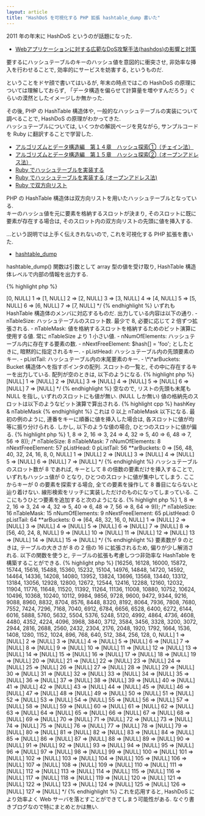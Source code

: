 ```yaml
---
layout: article
title: "HashDoS を可視化する PHP 拡張 hashtable_dump 書いた"
---
```

2011 年の年末に HashDoS というのが話題になった.

- [Webアプリケーションに対する広範なDoS攻撃手法(hashdos)の影響と対策](http://blog.tokumaru.org/2011/12/webdoshashdos.html)

要するにハッシュテーブルのキーのハッシュ値を意図的に衝突させ, 非効率な挿入を行わせることで, 効率的にサービスを妨害する, というものだ.

ということをドヤ顔で書いてはいるが, 年末の時点ではこの HashDoS の原理については理解しておらず, 「データ構造を偏らせて計算量を増やすんだろう」ぐらいの漠然としたイメージしか無かった.

その後, PHP の HashTable 構造体や, 一般的なハッシュテーブルの実装について調べることで, HashDoS の原理がわかってきた.  
ハッシュテーブルについては, いくつかの解説ページを見ながら, サンプルコードを Ruby に翻訳することで学習した.  

- [アルゴリズムとデータ構造編　第１４章　ハッシュ探索①（チェイン法）](http://www.geocities.jp/ky_webid/algorithm/014.html)
- [アルゴリズムとデータ構造編　第１５章　ハッシュ探索②（オープンアドレス法）](http://www.geocities.jp/ky_webid/algorithm/015.html)
- [Ruby でハッシュテーブルを実装する](http://qiita.com/items/1607)
- [Ruby でハッシュテーブルを実装する (オープンアドレス法)](http://qiita.com/items/1613)
- [Ruby で双方向リスト](http://qiita.com/items/1731)

PHP の HashTable 構造体は双方向リストを用いたハッシュテーブルとなっている.  
キーのハッシュ値を元に要素を格納するスロットが決まり, そのスロットに既に要素が存在する場合は, そのスロット内の双方向リストの先頭に値を挿入する.

...という説明では上手く伝えきれないので, これを可視化する PHP 拡張を書いた.

- [hashtable\_dump](https://github.com/yuya-takeyama/hashtable_dump)

hashtable\_dump\(\) 関数は引数として array 型の値を受け取り, HashTable 構造体レベルで内部の情報を出力する.

{% highlight php %}
<?php
hashtable_dump(array(1, 2, 3, 4, 5, 6, 7, 8));
/*
nTableSize:       8
nTableMask:       7
nNumOfElements:   8
nNextFreeElement: 8
pListHead:        0
pListTail:        7
**arBuckets:
  0 => [0, NULL]
  1 => [1, NULL]
  2 => [2, NULL]
  3 => [3, NULL]
  4 => [4, NULL]
  5 => [5, NULL]
  6 => [6, NULL]
  7 => [7, NULL]
*/
{% endhighlight %}

いずれも HashTable 構造体のメンバに対応するものだ. 出力している内容は以下の通り.

- nTableSize: ハッシュテーブルのスロット数. 最少で 8, 必要に応じて 2 倍ずつ拡張される.
- nTableMask: 値を格納するスロットを格納するためのビット演算に使用する値. 常に nTableSize より 1 小さい値.
- nNumOfElements: ハッシュテーブル内に存在する要素の数.
- nNextFreeElement: $hash[] = 'foo'; としたときに, 暗黙的に指定されるキー.
- pListHead: ハッシュテーブル内の先頭要素のキー.
- pListTail: ハッシュテーブル内の末尾要素のキー.
- \*\*arBuckets: Bucket 構造体へを指すポインタの配列. スロットの一覧と, その中に存在するキーを出力している.

配列が空のときは, 以下のようになる.

{% highlight php %}
<?php
hashtable_dump(array());
/*
nTableSize:       8
nTableMask:       7
nNumOfElements:   0
nNextFreeElement: 0
pListHead:        NULL
pListTail:        NULL
**arBuckets:
  0 => [NULL]
  1 => [NULL]
  2 => [NULL]
  3 => [NULL]
  4 => [NULL]
  5 => [NULL]
  6 => [NULL]
  7 => [NULL]
*/
{% endhighlight %}

空なので, リストの先頭も末尾も NULL を指し, いずれのスロットにも値が無い. (NULL しか無い)

値の格納先のスロットは以下のようなビット演算で算出される.

{% highlight cpp %}
hashKey & nTableMask
{% endhighlight %}

これは 0 以上 nTableMask 以下になる.

最初の例のように, 連番をキーに順番に値を挿入した場合は, 各スロットに値が均等に振り分けられる.

しかし, 以下のような値の場合, ひとつのスロットに値が偏る.

{% highlight php %}
<?php
hashtable_dump(array(0 => 1, 8 => 2, 16 => 3, 24 => 4, 32 => 5, 40 => 6, 48 => 7, 56 => 8));
/*
nTableSize:       8
nTableMask:       7
nNumOfElements:   8
nNextFreeElement: 57
pListHead:        0
pListTail:        56
**arBuckets:
  0 => [56, 48, 40, 32, 24, 16, 8, 0, NULL]
  1 => [NULL]
  2 => [NULL]
  3 => [NULL]
  4 => [NULL]
  5 => [NULL]
  6 => [NULL]
  7 => [NULL]
*/
{% endhighlight %}

ハッシュテーブルのスロット数が 8 であれば, キーとして 8 の倍数の要素だけを挿入することで, いずれもハッシュ値が 0 となり, ひとつのスロットに値が集中してしまう.  
ここからキーが 0 の要素を探索する場合, 全ての要素を操作して 8 番目にならないと辿り着けない.  
線形検索をリッチに実装しただけのものになってしまっている.

ここにもうひとつ要素を追加すると次のようになる.

{% highlight php %}
<?php
hashtable_dump(array(0 => 1, 8 => 2, 16 => 3, 24 => 4, 32 => 5, 40 => 6, 48 => 7, 56 => 8, 64 => 9));
/*
nTableSize:       16
nTableMask:       15
nNumOfElements:   9
nNextFreeElement: 65
pListHead:        0
pListTail:        64
**arBuckets:
  0 => [64, 48, 32, 16, 0, NULL]
  1 => [NULL]
  2 => [NULL]
  3 => [NULL]
  4 => [NULL]
  5 => [NULL]
  6 => [NULL]
  7 => [NULL]
  8 => [56, 40, 24, 8, NULL]
  9 => [NULL]
  10 => [NULL]
  11 => [NULL]
  12 => [NULL]
  13 => [NULL]
  14 => [NULL]
  15 => [NULL]
*/
{% endhighlight %}

要素数が 9 のときは, テーブルの大きさが 8 の 2 倍の 16 に拡張されるため, 偏りが少し解消される.

以下の関数を使うと, テーブルの拡張も考慮しつつ非効率な HashTable を構築することができる.

{% highlight php %}
<?php
hashtable_dump(hashdos(128));
function hashdos($n) {
    $tableSize = 8;
    while ($tableSize < $n) {
        $tableSize *= 2;
    }
    $arr = array();
    for ($i = 0; $i < $n; $i++) {
        $arr[$tableSize * $i] = NULL;
    }
    return $arr;
}
/*
nTableSize:       128
nTableMask:       127
nNumOfElements:   128
nNextFreeElement: 16257
pListHead:        0
pListTail:        16256
**arBuckets:
  0 => [16256, 16128, 16000, 15872, 15744, 15616, 15488, 15360, 15232, 15104, 14976, 14848, 14720, 14592, 14464, 14336, 14208, 14080, 13952, 13824, 13696, 13568, 13440, 13312, 13184, 13056, 12928, 12800, 12672, 12544, 12416, 12288, 12160, 12032, 11904, 11776, 11648, 11520, 11392, 11264, 11136, 11008, 10880, 10752, 10624, 10496, 10368, 10240, 10112, 9984, 9856, 9728, 9600, 9472, 9344, 9216, 9088, 8960, 8832, 8704, 8576, 8448, 8320, 8192, 8064, 7936, 7808, 7680, 7552, 7424, 7296, 7168, 7040, 6912, 6784, 6656, 6528, 6400, 6272, 6144, 6016, 5888, 5760, 5632, 5504, 5376, 5248, 5120, 4992, 4864, 4736, 4608, 4480, 4352, 4224, 4096, 3968, 3840, 3712, 3584, 3456, 3328, 3200, 3072, 2944, 2816, 2688, 2560, 2432, 2304, 2176, 2048, 1920, 1792, 1664, 1536, 1408, 1280, 1152, 1024, 896, 768, 640, 512, 384, 256, 128, 0, NULL]
  1 => [NULL]
  2 => [NULL]
  3 => [NULL]
  4 => [NULL]
  5 => [NULL]
  6 => [NULL]
  7 => [NULL]
  8 => [NULL]
  9 => [NULL]
  10 => [NULL]
  11 => [NULL]
  12 => [NULL]
  13 => [NULL]
  14 => [NULL]
  15 => [NULL]
  16 => [NULL]
  17 => [NULL]
  18 => [NULL]
  19 => [NULL]
  20 => [NULL]
  21 => [NULL]
  22 => [NULL]
  23 => [NULL]
  24 => [NULL]
  25 => [NULL]
  26 => [NULL]
  27 => [NULL]
  28 => [NULL]
  29 => [NULL]
  30 => [NULL]
  31 => [NULL]
  32 => [NULL]
  33 => [NULL]
  34 => [NULL]
  35 => [NULL]
  36 => [NULL]
  37 => [NULL]
  38 => [NULL]
  39 => [NULL]
  40 => [NULL]
  41 => [NULL]
  42 => [NULL]
  43 => [NULL]
  44 => [NULL]
  45 => [NULL]
  46 => [NULL]
  47 => [NULL]
  48 => [NULL]
  49 => [NULL]
  50 => [NULL]
  51 => [NULL]
  52 => [NULL]
  53 => [NULL]
  54 => [NULL]
  55 => [NULL]
  56 => [NULL]
  57 => [NULL]
  58 => [NULL]
  59 => [NULL]
  60 => [NULL]
  61 => [NULL]
  62 => [NULL]
  63 => [NULL]
  64 => [NULL]
  65 => [NULL]
  66 => [NULL]
  67 => [NULL]
  68 => [NULL]
  69 => [NULL]
  70 => [NULL]
  71 => [NULL]
  72 => [NULL]
  73 => [NULL]
  74 => [NULL]
  75 => [NULL]
  76 => [NULL]
  77 => [NULL]
  78 => [NULL]
  79 => [NULL]
  80 => [NULL]
  81 => [NULL]
  82 => [NULL]
  83 => [NULL]
  84 => [NULL]
  85 => [NULL]
  86 => [NULL]
  87 => [NULL]
  88 => [NULL]
  89 => [NULL]
  90 => [NULL]
  91 => [NULL]
  92 => [NULL]
  93 => [NULL]
  94 => [NULL]
  95 => [NULL]
  96 => [NULL]
  97 => [NULL]
  98 => [NULL]
  99 => [NULL]
  100 => [NULL]
  101 => [NULL]
  102 => [NULL]
  103 => [NULL]
  104 => [NULL]
  105 => [NULL]
  106 => [NULL]
  107 => [NULL]
  108 => [NULL]
  109 => [NULL]
  110 => [NULL]
  111 => [NULL]
  112 => [NULL]
  113 => [NULL]
  114 => [NULL]
  115 => [NULL]
  116 => [NULL]
  117 => [NULL]
  118 => [NULL]
  119 => [NULL]
  120 => [NULL]
  121 => [NULL]
  122 => [NULL]
  123 => [NULL]
  124 => [NULL]
  125 => [NULL]
  126 => [NULL]
  127 => [NULL]
*/
{% endhighlight %}

これを応用すると, HashDoS により効率よく Web サーバを落とすことができてしまう可能性がある.

なぐり書きブログなので特にまとめとかは無い.
